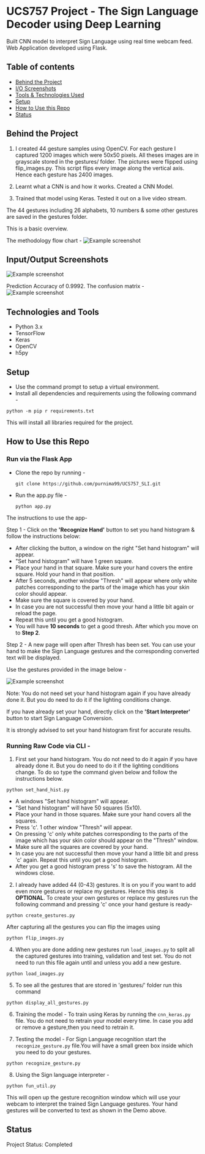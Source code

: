 # UCS757 Project - The Sign Language Decoder using Deep Learning

Built CNN model to interpret Sign Language using real time webcam feed.
Web Application developed using Flask.

## Table of contents
* [Behind the Project](#Behind-the-Project)
* [I/O Screenshots](#inputoutput-screenshots)
* [Tools & Technologies Used](#technologies-and-tools)
* [Setup](#setup)
* [How to Use this Repo](#how-to-use-this-repo)
* [Status](#status)

## Behind the Project

1. I created 44 gesture samples using OpenCV. For each gesture I captured 1200 images which were 50x50 pixels. All theses images are in grayscale stored in the gestures/ folder. The pictures were flipped using flip_images.py. This script flips every image along the vertical axis. Hence each gesture has 2400 images.

2. Learnt what a CNN is and how it works. Created a CNN Model.

3. Trained that model using Keras. Tested it out on a live video stream.

The 44 gestures including 26 alphabets, 10 numbers & some other gestures are saved in the gestures folder.

This is a basic overview. 

The methodology flow chart - 
![Example screenshot](./static/Methodology_FlowChart.png)

## Input/Output Screenshots
![Example screenshot](./static/I-O.gif)

Prediction Accuracy of 0.9992. The confusion matrix - 
![Example screenshot](./static/confusion_matrix.png)

## Technologies and Tools
* Python 3.x 
* TensorFlow
* Keras
* OpenCV
* h5py

## Setup

* Use the command prompt to setup a virtual environment.
* Install all dependencies and requirements using the following command - 

`python -m pip r requirements.txt`

This will install all libraries required for the project.

## How to Use this Repo 

### Run via the Flask App
* Clone the repo by running - 

    `git clone https://github.com/purnima99/UCS757_SLI.git`

* Run the app.py file - 
    
    `python app.py`

The instructions to use the app-

Step 1 - Click on the <b>'Recognize Hand'</b> button to set you hand histogram & follow the instructions below:
* After clicking the button, a window on the right "Set hand histogram" will appear.
* "Set hand histogram" will have 1 green square.
* Place your hand in that square. Make sure your hand covers the entire square. Hold your hand in that position.
* After 5 seconds, another window "Thresh" will appear where only white patches corresponding to the parts of the image which has your skin color should appear.
* Make sure the square is covered by your hand.
* In case you are not successful then move your hand a little bit again or reload the page. 
* Repeat this until you get a good histogram.
* You will have <b>10 seconds</b> to get a good thresh. After which you move on to <b>Step 2</b>.

Step 2 - A new page will open after Thresh has been set. You can use your hand to make the Sign Language gestures and the corresponding converted text will be displayed. 

Use the gestures provided in the image below - 

![Example screenshot](./static/ASL.jpg)

Note: You do not need set your hand histogram again if you have already done it. But you do need to do it if the lighting conditions change.

If you have already set your hand, directly click on the <b>'Start Interpreter'</b> button to start Sign Language Conversion.

It is strongly advised to set your hand histogram first for accurate results.

### Running Raw Code via CLI - 

  1. First set your hand histogram. You do not need to do it again if you have already done it. But you do need to do it if the lighting conditions change. To do so type the command given below and follow the instructions below.
    
    python set_hand_hist.py
    
  * A windows "Set hand histogram" will appear.
  * "Set hand histogram" will have 50 squares (5x10).
  * Place your hand in those squares. Make sure your hand covers all the squares.
  * Press 'c'. 1 other window "Thresh" will appear.
  * On pressing 'c' only white patches corresponding to the parts of the image which has your skin color should appear on the "Thresh" window. 
  * Make sure all the squares are covered by your hand.
  * In case you are not successful then move your hand a little bit and press 'c' again. Repeat this until you get a good histogram.
  * After you get a good histogram press 's' to save the histogram. All the windows close.
  
  2. I already have added 44 (0-43) gestures. It is on you if you want to add even more gestures or replace my gestures. Hence this step is <b>OPTIONAL</b>. To create your own gestures or replace my gestures run the following command and pressing 'c' once your hand gesture is ready- 
     
    python create_gestures.py  

  After capturing all the gestures you can flip the images using

    python flip_images.py  

  4. When you are done adding new gestures run `load_images.py` to split all the captured gestures into training, validation and test set. You do not need to run this file again until and unless you add a new gesture.
    
    python load_images.py

  5. To see all the gestures that are stored in 'gestures/' folder run this command
    
    python display_all_gestures.py

  6. Training the model - To train using Keras by running the `cnn_keras.py` file.
  You do not need to retrain your model every time. In case you add or remove a gesture,then you need to retrain it.

  7. Testing the model - For Sign Language recognition start the `recognize_gesture.py` file.You will have a small green box inside which you need to do your gestures.

    python recognize_gesture.py
    
  8. Using the Sign language interpreter - 
  
    python fun_util.py

This will open up the gesture recognition window which will use your webcam to interpret the trained Sign Language gestures. Your hand gestures will be converted to text as shown in the Demo above.

## Status    
Project Status: Completed 

